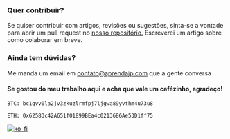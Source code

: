 ### Quer contribuir?

Se quiser contribuir com artigos, revisões ou sugestões, sinta-se a vontade para abrir um pull request no [nosso repositório.](https://github.com/itsmaia) Escreverei um artigo sobre como colaborar em breve.

### Ainda tem dúvidas?

Me manda um email em contato@aprendajp.com que a gente conversa

#### Se gostou do meu trabalho aqui e acha que vale um cafézinho, agradeço!

`BTC: bc1qvv0la2jv3zkuzlrmfpj7ljgwa89yvthm4u73u8`

`ETH: 0x62583c42A651f01899BEa4c0213686Ae53D1ff75`

[![ko-fi](https://ko-fi.com/img/githubbutton_sm.svg)](https://ko-fi.com/I2I85IRUJ)
